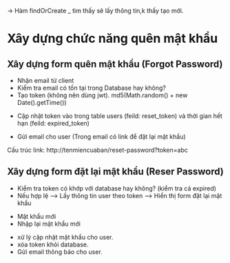 -> Hàm findOrCreate \_ tìm thấy sẽ lấy thông tin,k thấy tạo mới.

# Xây dựng chức năng quên mật khẩu

## Xây dựng form quên mật khẩu (Forgot Password)

- Nhận email từ client
- Kiểm tra email có tồn tại trong Database hay không?
- Tạo token (không nên dùng jwt). md5(Math.random() + new Date().getTime())

* Cập nhật token vào trong table users (feild: reset_token) và thời gian hết hạn (feild: expired_token)

* Gửi email cho user (Trong email có link để đặt lại mật khẩu)

Cấu trúc link: http://tenmiencuaban/reset-password?token=abc

## Xây dựng form đặt lại mật khẩu (Reser Password)

- Kiểm tra token có khớp với database hay không? (kiểm tra cả expired)
- Nếu hợp lệ --> Lấy thông tin user theo token --> Hiển thị form đặt lại mật khẩu

* Mật khẩu mới
* Nhập lại mật khẩu mới

- xử lý cập nhật mật khẩu cho user.
- xóa token khỏi database.
- Gửi email thông báo cho user.
